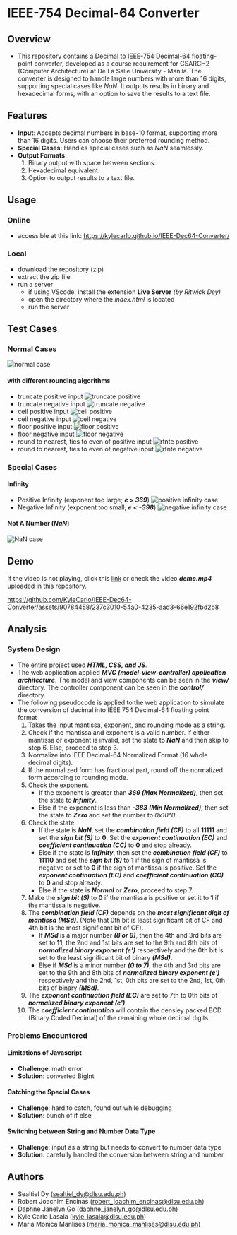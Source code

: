 # IEEE-754 Decimal-64 Converter

## Overview 
- This repository contains a Decimal to IEEE-754 Decimal-64 floating-point converter, developed as a course requirement for CSARCH2 (Computer Architecture) at De La Salle University - Manila. The converter is designed to handle large numbers with more than 16 digits, supporting special cases like *NaN*. It outputs results in binary and hexadecimal forms, with an option to save the results to a text file.

## Features
- **Input**: Accepts decimal numbers in base-10 format, supporting more than 16 digits. Users can choose their preferred rounding method.
- **Special Cases**: Handles special cases such as *NaN* seamlessly.
- **Output Formats**: 
    1. Binary output with space between sections.
    2. Hexadecimal equivalent.
    3. Option to output results to a text file.

## Usage
### Online 
- accessible at this link: https://kylecarlo.github.io/IEEE-Dec64-Converter/
### Local
- download the repository (zip)
- extract the zip file
- run a server
    - if using VScode, install the extension **Live Server** *(by Ritwick Dey)*
    - open the directory where the *index.html* is located
    - run the server

## Test Cases
### Normal Cases
![normal case](tests/normal_case.png)
#### with different rounding algorithms
- truncate positive input
    ![truncate positive](tests/positive_trun.png)
- truncate negative input
    ![truncate negative](tests/negative_trun.png)
- ceil positive input
    ![ceil positive](tests/positive_ceil.png)
- ceil negative input
    ![ceil negative](tests/negative_ceil.png)
- floor positive input
    ![floor positive](tests/positive_floor.png)
- floor negative input
    ![floor negative](tests/negative_floor.png)
- round to nearest, ties to even of positive input
    ![rtnte positive](tests/positive_even.png)
- round to nearest, ties to even of negative input
    ![rtnte negative](tests/negative_even.png)
### Special Cases
#### Infinity
- Positive Infinity (exponent too large; ***e > 369***)
    ![positive infinity case](tests/inf_case.png)
- Negative Infinity (exponent too small; ***e < -398***)
    ![negative infinity case](tests/neg_inf_case.png)
#### Not A Number (***NaN***)
![NaN case](tests/nan_case.png)

## Demo
If the video is not playing, click this <a href="https://youtu.be/3LneY9X8juU">link</a> or check the video ***demo.mp4*** uploaded in this repository.


https://github.com/KyleCarlo/IEEE-Dec64-Converter/assets/90784458/237c3010-54a0-4235-aad3-66e192fbd2b8


## Analysis
### System Design
- The entire project used ***HTML, CSS, and JS***.
- The web application applied ***MVC (model-view-controller) application architecture***. The model and view components can be seen in the ***view/*** directory. The controller component can be seen in the ***control/*** directory.
- The following pseudocode is applied to the web application to simulate the conversion of decimal into IEEE 754 Decimal-64 floating point format
    1. Takes the input mantissa, exponent, and rounding mode as a string.
    2. Check if the mantissa and exponent is a valid number. If either mantissa or exponent is invalid, set the state to ***NaN*** and then skip to step 6. Else, proceed to step 3.
    3. Normalize into IEEE Decimal-64 Normalized Format (16 whole decimal digits).
    4. If the normalized form has fractional part, round off the normalized form according to rounding mode.
    5. Check the exponent. 
        - If the exponent is greater than ***369 (Max Normalized)***, then set the state to ***Infinity***. 
        - Else if the exponent is less than ***-383 (Min Normalized)***, then set the state to ***Zero*** and set the number to *0x10^0*.
    6. Check the state. 
        - If the state is ***NaN***, set the ***combination field (CF)*** to all **11111** and set the ***sign bit (S)*** to **0**. Set the ***exponent continuation (EC)*** and ***coefficient continuation (CC)*** to **0** and stop already. 
        - Else if the state is ***Infinity***, then set the ***combination field (CF)*** to **11110** and set the ***sign bit (S)*** to **1** if the sign of mantissa is negative or set to **0** if the sign of mantissa is positive. Set the ***exponent continuation (EC)*** and ***coefficient continuation (CC)*** to **0** and stop already. 
        - Else if the state is ***Normal*** or ***Zero***, proceed to step 7.
    7. Make the ***sign bit (S)*** to **0** if the mantissa is positive or set it to **1** if the mantissa is negative.
    8. The ***combination field (CF)*** depends on the ***most significant digit of mantissa (MSd)***. (Note that 0th bit is least significant bit of CF and 4th bit is the most significant bit of CF).
        - If ***MSd*** is a major number ***(8 or 9)***, then the 4th and 3rd bits are set to **11**, the 2nd and 1st bits are set to the 9th and 8th bits of ***normalized binary exponent (e')*** respectively and the 0th bit is set to the least significant bit of binary ***(MSd)***.
        - Else if ***MSd*** is a minor number ***(0 to 7)***, the 4th and 3rd bits are set to the 9th and 8th bits of ***normalized binary exponent (e')*** respectively and the 2nd, 1st, 0th bits are set to the 2nd, 1st, 0th bits of binary ***(MSd)***.
    9. The ***exponent continuation field (EC)*** are set to 7th to 0th bits of ***normalized binary exponent (e')***.
    10. The ***coefficient continuation*** will contain the densley packed BCD (Binary Coded Decimal) of the remaining whole decimal digits.
### Problems Encountered
#### Limitations of Javascript
- **Challenge**: math error
- **Solution**: converted BigInt
#### Catching the Special Cases
- **Challenge**: hard to catch, found out while debugging
- **Solution**: bunch of if else
#### Switching between String and Number Data Type
- **Challenge**: input as a string but needs to convert to number data type
- **Solution**: carefully handled the conversion between string and number

## Authors
- Sealtiel Dy (sealtiel_dy@dlsu.edu.ph)
- Robert Joachim Encinas (robert_joachim_encinas@dlsu.edu.ph)
- Daphne Janelyn Go (daphne_janelyn_go@dlsu.edu.ph)
- Kyle Carlo Lasala (kyle_lasala@dlsu.edu.ph)
- Maria Monica Manlises (maria_monica_manlises@dlsu.edu.ph)
